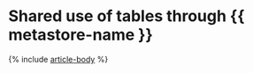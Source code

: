 # Shared use of tables through {{ metastore-name }}

{% include [article-body](../../_tutorials/data-proc/dataproc-to-dataproc.md) %}

